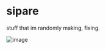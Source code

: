 # sipare
stuff that im randomly making, fixing.

![image](https://user-images.githubusercontent.com/131504997/233758050-5e1b6cb5-ded1-4813-a15b-606221b9753d.png)
